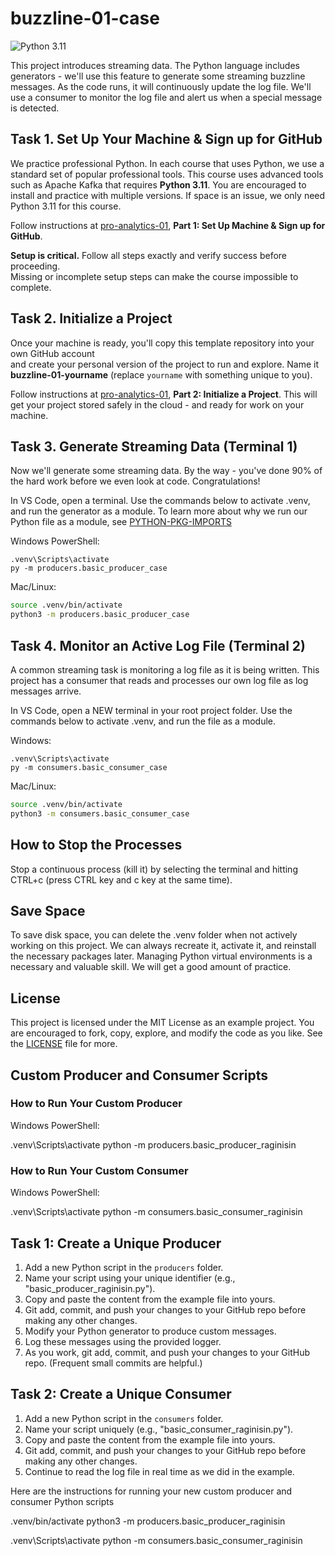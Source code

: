 # buzzline-01-case

![Python 3.11](https://img.shields.io/badge/Python-3.11-blue?logo=python&logoColor=white)

This project introduces streaming data. 
The Python language includes generators - we'll use this feature to generate some streaming buzzline messages. 
As the code runs, it will continuously update the log file. 
We'll use a consumer to monitor the log file and alert us when a special message is detected. 

## Task 1. Set Up Your Machine & Sign up for GitHub

We practice professional Python. In each course that uses Python, we use a standard set of popular professional tools. 
This course uses advanced tools such as Apache Kafka that requires **Python 3.11**. 
You are encouraged to install and practice with multiple versions. 
If space is an issue, we only need Python 3.11 for this course. 

Follow instructions at [pro-analytics-01](https://github.com/denisecase/pro-analytics-01), **Part 1: Set Up Machine & Sign up for GitHub**.

**Setup is critical.** Follow all steps exactly and verify success before proceeding.  
Missing or incomplete setup steps can make the course impossible to complete.

## Task 2. Initialize a Project

Once your machine is ready, you'll copy this template repository into your own GitHub account  
and create your personal version of the project to run and explore. 
Name it **buzzline-01-yourname** (replace `yourname` with something unique to you).  

Follow instructions at [pro-analytics-01](https://github.com/denisecase/pro-analytics-01), **Part 2: Initialize a Project**.
This will get your project stored safely in the cloud - and ready for work on your machine. 

## Task 3. Generate Streaming Data (Terminal 1)

Now we'll generate some streaming data. 
By the way - you've done 90% of the hard work before we even look at code. 
Congratulations!

In VS Code, open a terminal.
Use the commands below to activate .venv, and run the generator as a module. 
To learn more about why we run our Python file as a module, see [PYTHON-PKG-IMPORTS](docs/PYTHON-PKG-IMPORTS.md) 

Windows PowerShell:

```shell
.venv\Scripts\activate
py -m producers.basic_producer_case
```

Mac/Linux:
```zsh
source .venv/bin/activate
python3 -m producers.basic_producer_case
```

## Task 4. Monitor an Active Log File (Terminal 2)

A common streaming task is monitoring a log file as it is being written. 
This project has a consumer that reads and processes our own log file as log messages arrive. 

In VS Code, open a NEW terminal in your root project folder. 
Use the commands below to activate .venv, and run the file as a module. 

Windows:
```shell
.venv\Scripts\activate
py -m consumers.basic_consumer_case
```

Mac/Linux:
```zsh
source .venv/bin/activate
python3 -m consumers.basic_consumer_case
```

## How to Stop the Processes
Stop a continuous process (kill it) by selecting the terminal and hitting CTRL+c (press CTRL key and c key at the same time). 

## Save Space
To save disk space, you can delete the .venv folder when not actively working on this project.
We can always recreate it, activate it, and reinstall the necessary packages later. 
Managing Python virtual environments is a necessary and valuable skill. 
We will get a good amount of practice. 

## License
This project is licensed under the MIT License as an example project. 
You are encouraged to fork, copy, explore, and modify the code as you like. 
See the [LICENSE](LICENSE.txt) file for more.


## Custom Producer and Consumer Scripts

### How to Run Your Custom Producer
Windows PowerShell:

.venv\Scripts\activate
python -m producers.basic_producer_raginisin


### How to Run Your Custom Consumer
Windows PowerShell:

.venv\Scripts\activate
python -m consumers.basic_consumer_raginisin


## Task 1: Create a Unique Producer

1. Add a new Python script in the `producers` folder.
2. Name your script using your unique identifier (e.g., "basic_producer_raginisin.py").
3. Copy and paste the content from the example file into yours.
4. Git add, commit, and push your changes to your GitHub repo before making any other changes.
5. Modify your Python generator to produce custom messages.
6. Log these messages using the provided logger.
7. As you work, git add, commit, and push your changes to your GitHub repo. (Frequent small commits are helpful.)

## Task 2: Create a Unique Consumer

1. Add a new Python script in the `consumers` folder.
2. Name your script uniquely (e.g., "basic_consumer_raginisin.py").
3. Copy and paste the content from the example file into yours.
4. Git add, commit, and push your changes to your GitHub repo before making any other changes.
5. Continue to read the log file in real time as we did in the example.


Here are the instructions for running your new custom producer and consumer Python scripts


.venv/bin/activate
python3 -m producers.basic_producer_raginisin


.venv\Scripts\activate
python -m consumers.basic_consumer_raginisin



